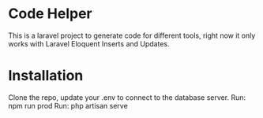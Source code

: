 <h1>Code Helper</h1>
This is a laravel project to generate code for different tools, right now it only works with Laravel Eloquent Inserts and Updates.
<h1>Installation</h1>
Clone the repo, update your .env to connect to the database server.
Run: npm run prod
Run: php artisan serve

